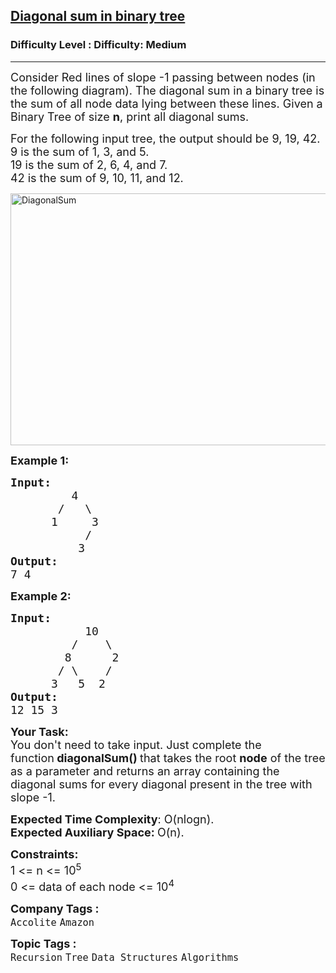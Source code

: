 <h2><a href="https://www.geeksforgeeks.org/problems/diagonal-sum-in-binary-tree/1?page=1&category=Tree&difficulty=Medium&status=unsolved,attempted&sortBy=accuracy">Diagonal sum in binary tree</a></h2><h3>Difficulty Level : Difficulty: Medium</h3><hr><div class="problems_problem_content__Xm_eO"><p><span style="font-size: 18px;">Consider Red lines of slope -1 passing between nodes (in the following diagram). The diagonal sum in a binary tree is the sum of all node data lying between these lines. Given a Binary Tree of size <strong>n</strong>, print all diagonal sums.</span></p>
<p><span style="font-size: 18px;">For the following input tree, the output should be 9, 19, 42.<br>9 is the sum of 1, 3, and 5.<br>19 is the sum of 2, 6, 4, and 7.<br>42 is the sum of 9, 10, 11, and 12.</span></p>
<p><a href="https://media.geeksforgeeks.org/wp-content/uploads/diagonal-sum-in-a-tree.jpg"><img style="height: 403px; width: 600px;" src="https://media.geeksforgeeks.org/wp-content/uploads/diagonal-sum-in-a-tree.jpg" alt="DiagonalSum"></a></p>
<p><strong><span style="font-size: 18px;">Example 1:</span></strong></p>
<pre><strong><span style="font-size: 18px;">Input:</span></strong>
<span style="font-size: 18px;">&nbsp;        4
&nbsp;      /   \
&nbsp;     1     3
&nbsp;          /
&nbsp;         3</span><strong><span style="font-size: 18px;">
Output: <br></span></strong><span style="font-size: 18px;">7 4&nbsp;</span>
</pre>
<p><strong><span style="font-size: 18px;">Example 2:</span></strong></p>
<pre><strong><span style="font-size: 18px;">Input:</span></strong>
<span style="font-size: 18px;">&nbsp;          10
&nbsp;        /    \
&nbsp;       8      2
&nbsp;      / \    /
&nbsp;     3   5  2</span><strong><span style="font-size: 18px;">
Output: <br></span></strong><span style="font-size: 18px;">12 15 3&nbsp;</span>
</pre>
<p><span style="font-size: 18px;"><strong>Your Task:</strong><br>You don't need to take input. Just complete the function<strong>&nbsp;diagonalSum()&nbsp;</strong>that takes the root <strong>node</strong> of the tree as a parameter and returns an array containing the diagonal sums for every diagonal present in the tree with slope -1.</span></p>
<p><span style="font-size: 18px;"><strong>Expected Time Complexity</strong>: O(nlogn).<br><strong>Expected Auxiliary Space:&nbsp;</strong>O(n).</span></p>
<p><span style="font-size: 18px;"><strong>Constraints:</strong><br>1 &lt;= n &lt;= 10<sup>5</sup><br></span><span style="font-size: 18px;">0 &lt;= data of each node &lt;= 10<sup>4</sup></span></p></div><p><span style=font-size:18px><strong>Company Tags : </strong><br><code>Accolite</code>&nbsp;<code>Amazon</code>&nbsp;<br><p><span style=font-size:18px><strong>Topic Tags : </strong><br><code>Recursion</code>&nbsp;<code>Tree</code>&nbsp;<code>Data Structures</code>&nbsp;<code>Algorithms</code>&nbsp;